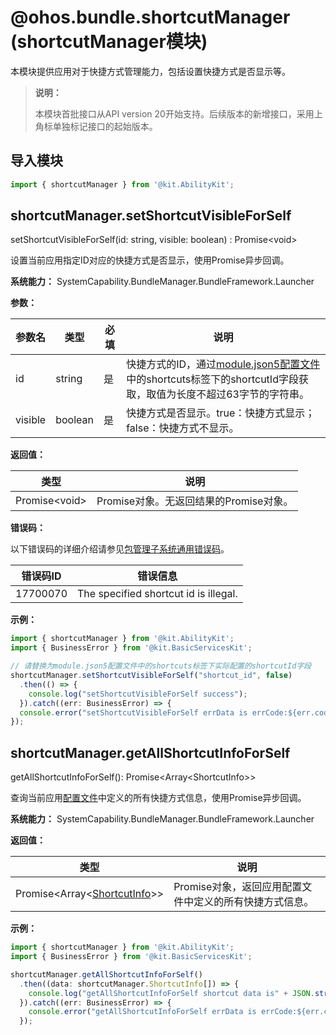 # @ohos.bundle.shortcutManager (shortcutManager模块)

本模块提供应用对于快捷方式管理能力，包括设置快捷方式是否显示等。

> **说明：**
>
> 本模块首批接口从API version 20开始支持。后续版本的新增接口，采用上角标单独标记接口的起始版本。

## 导入模块

```ts
import { shortcutManager } from '@kit.AbilityKit';
```

## shortcutManager.setShortcutVisibleForSelf

setShortcutVisibleForSelf(id: string, visible: boolean) : Promise\<void>

设置当前应用指定ID对应的快捷方式是否显示，使用Promise异步回调。

**系统能力：** SystemCapability.BundleManager.BundleFramework.Launcher

**参数：**

| 参数名     | 类型   | 必填 | 说明         |
| ---------- | ------ | ---- | -------------- |
| id         | string | 是   | 快捷方式的ID，通过[module.json5配置文件](../../quick-start/module-configuration-file.md)中的shortcuts标签下的shortcutId字段获取，取值为长度不超过63字节的字符串。 |
| visible    | boolean| 是   | 快捷方式是否显示。true：快捷方式显示；false：快捷方式不显示。 |

**返回值：**

| 类型             | 说明              |
| -------------- | --------------- |
| Promise\<void> | Promise对象。无返回结果的Promise对象。 |

**错误码：**

以下错误码的详细介绍请参见[包管理子系统通用错误码](errorcode-bundle.md)。

| 错误码ID | 错误信息                                 |
| -------- | ---------------------------------------- |
| 17700070 | The specified shortcut id is illegal. |

**示例：**

```ts
import { shortcutManager } from '@kit.AbilityKit';
import { BusinessError } from '@kit.BasicServicesKit';

// 请替换为module.json5配置文件中的shortcuts标签下实际配置的shortcutId字段
shortcutManager.setShortcutVisibleForSelf("shortcut_id", false)
  .then(() => {
    console.log("setShortcutVisibleForSelf success");
  }).catch((err: BusinessError) => {
  console.error("setShortcutVisibleForSelf errData is errCode:${err.code}  message:${err.message}");
});
```

## shortcutManager.getAllShortcutInfoForSelf

getAllShortcutInfoForSelf(): Promise\<Array\<ShortcutInfo>>

查询当前应用[配置文件](../../quick-start/module-configuration-file.md#shortcuts标签)中定义的所有快捷方式信息，使用Promise异步回调。

**系统能力：** SystemCapability.BundleManager.BundleFramework.Launcher

**返回值：**

| 类型                                                         | 说明                                                         |
| ------------------------------------------------------------ | ------------------------------------------------------------ |
| Promise<Array\<[ShortcutInfo](js-apis-bundleManager-shortcutInfo.md)>> | Promise对象，返回应用配置文件中定义的所有快捷方式信息。 |

**示例：**

```ts
import { shortcutManager } from '@kit.AbilityKit';
import { BusinessError } from '@kit.BasicServicesKit';

shortcutManager.getAllShortcutInfoForSelf()
  .then((data: shortcutManager.ShortcutInfo[]) => {
    console.log("getAllShortcutInfoForSelf shortcut data is" + JSON.stringify(data));
  }).catch((err: BusinessError) => {
    console.error("getAllShortcutInfoForSelf errData is errCode:${err.code}  message:${err.message}");
  });
```
